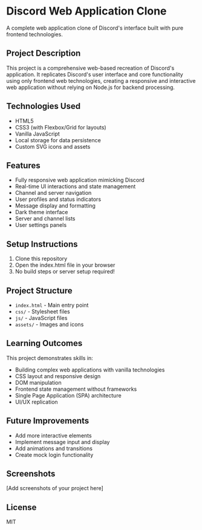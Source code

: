 # Discord Web Application Clone

A complete web application clone of Discord's interface built with pure frontend technologies.

## Project Description

This project is a comprehensive web-based recreation of Discord's application. It replicates Discord's user interface and core functionality using only frontend web technologies, creating a responsive and interactive web application without relying on Node.js for backend processing.

## Technologies Used

- HTML5
- CSS3 (with Flexbox/Grid for layouts)
- Vanilla JavaScript
- Local storage for data persistence
- Custom SVG icons and assets

## Features

- Fully responsive web application mimicking Discord
- Real-time UI interactions and state management
- Channel and server navigation
- User profiles and status indicators
- Message display and formatting
- Dark theme interface
- Server and channel lists
- User settings panels

## Setup Instructions

1. Clone this repository
2. Open the index.html file in your browser
3. No build steps or server setup required!

## Project Structure

- `index.html` - Main entry point
- `css/` - Stylesheet files
- `js/` - JavaScript files
- `assets/` - Images and icons

## Learning Outcomes

This project demonstrates skills in:
- Building complex web applications with vanilla technologies
- CSS layout and responsive design
- DOM manipulation
- Frontend state management without frameworks
- Single Page Application (SPA) architecture
- UI/UX replication

## Future Improvements

- Add more interactive elements
- Implement message input and display
- Add animations and transitions
- Create mock login functionality

## Screenshots

[Add screenshots of your project here]

## License

MIT
